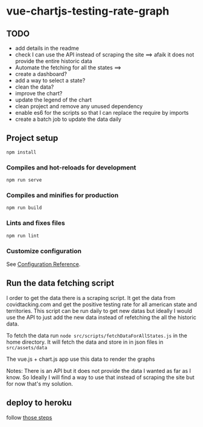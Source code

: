 # vue-chartjs-testing-rate-graph

## TODO

* add details in the readme
* check I can use the API instead of scraping the site ==> afaik it does not provide the entire historic data
* Automate the fetching for all the states ==> 
* create a dashboard? 
* add a way to select a state?
* clean the data?
* improve the chart?
* update the legend of the chart
* clean project and remove any unused dependency
* enable es6 for the scripts so that I can replace the require by imports
* create a batch job to update the data daily

## Project setup
```
npm install
```

### Compiles and hot-reloads for development
```
npm run serve
```

### Compiles and minifies for production
```
npm run build
```

### Lints and fixes files
```
npm run lint
```

### Customize configuration
See [Configuration Reference](https://cli.vuejs.org/config/).


## Run the data fetching script

I order to get the data there is a scraping script. It get the data from covidtacking.com and get the positive testing rate for all american state and territories. This script can be run daily to get new datas but ideally I would use the API to just add the new data instead of refetching the all the historic data. 

To fetch the data run `node src/scripts/fetchDataForAllStates.js` in the home directory. It will fetch the data and store in in json files in `src/assets/data`

The vue.js + chart.js app use this data to render the graphs

Notes: There is an API but it does not provide the data I wanted as far as I know. So Ideally I will find a way to use that instead of scraping the site but for now that's my solution.

## deploy to heroku

follow [those steps](https://cli.vuejs.org/guide/deployment.html#heroku)
